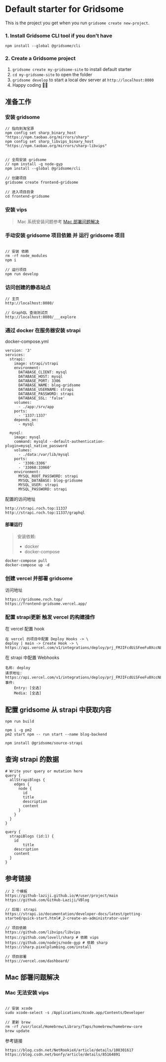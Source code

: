 # Default starter for Gridsome

This is the project you get when you run `gridsome create new-project`.

### 1. Install Gridsome CLI tool if you don't have

`npm install --global @gridsome/cli`

### 2. Create a Gridsome project

1. `gridsome create my-gridsome-site` to install default starter
2. `cd my-gridsome-site` to open the folder
3. `gridsome develop` to start a local dev server at `http://localhost:8080`
4. Happy coding 🎉🙌

## 准备工作

### 安装 gridsome

```dotnetcli
// 指向到淘宝源
npm config set sharp_binary_host "https://npm.taobao.org/mirrors/sharp"
npm config set sharp_libvips_binary_host "https://npm.taobao.org/mirrors/sharp-libvips"


// 全局安装 gridsome
// npm install -g node-gyp
npm install --global @gridsome/cli

// 创建项目
gridsome create frontend-gridsome

// 进入项目目录
cd frontend-gridsome
```

### 安装 vips

> Mac 系统安装问题参考 [Mac 部署问题解决](#Mac-部署问题解决)

### 手动安装 gridsome 项目依赖 并 运行 gridsome 项目

```dotnetcli

// 安装 依赖
rm -rf node_modules
npm i

// 运行项目
npm run develop

```

### 访问创建的静态站点

```dotnetcli
// 主页
http://localhost:8080/

// GraphQL 查询测试页
http://localhost:8080/___explore
```


### 通过 docker 在服务器安装 strapi

docker-compose.yml
```dotnetcli
version: '3'
services:
  strapi:
    image: strapi/strapi
    environment:
      DATABASE_CLIENT: mysql
      DATABASE_HOST: mysql
      DATABASE_PORT: 3306
      DATABASE_NAME: blog-gridsome
      DATABASE_USERNAME: strapi
      DATABASE_PASSWORD: strapi
      DATABASE_SSL: 'false'
    volumes:
      - ./app:/srv/app
    ports:
      - '1337:1337'
    depends_on:
      - mysql

  mysql:
    image: mysql
    command: mysqld --default-authentication-plugin=mysql_native_password
    volumes:
      - ./data:/var/lib/mysql
    ports:
      - '3306:3306'
      - '33060:33060'
    environment:
      MYSQL_ROOT_PASSWORD: strapi
      MYSQL_DATABASE: blog-gridsome
      MYSQL_USER: strapi
      MYSQL_PASSWORD: strapi

```

配置的访问地址

```dotnetcli
http://strapi.roch.top:11337
http://strapi.roch.top:11337/graphql

```

#### 部署运行

> 安装依赖:
> - docker
> - docker-compose


```dotnetcli
docker-compose pull
docker-compose up -d
```

### 创建 vercel 并部署 gridsome

访问地址

```dotnetcli
https://gridsome.roch.top/
https://frontend-gridsome.vercel.app/
```

### 配置 strapi更新 触发 vercel 的构建操作

在 vercel 配置 hook

```dotnetcli
在 vercel 的项目中配置 Deploy Hooks -> \
deploy | main -> Create Hook -> \
https://api.vercel.com/v1/integrations/deploy/prj_FMJIFcdUiSFeeFu0XccNLnMjX9S4/6uaDl1P7Dw

```

在 strapi 中配置 Webhooks

```dotnetcli
名称: deploy
请求地址: https://api.vercel.com/v1/integrations/deploy/prj_FMJIFcdUiSFeeFu0XccNLnMjX9S4/6uaDl1P7Dw
事件:
    Entry: [全选]
    Media: [全选]
```

## 配置 gridsome 从 strapi 中获取内容

```
npm run build

npm i -g pm2
pm2 start npm -- run start --name blog-backend

npm install @gridsome/source-strapi
```

## 查询 strapi 的数据

```
# Write your query or mutation here
query {
  allStrapiBlogs {
    edges {
      node {
        id
        title
        description
        content
      }
    }
  }
}
```

```
query {
  strapiBlogs (id:1) {
    id
		title
    description
    content
  }
}
```


## 参考链接

```dotnetcli
// 2 个模板
https://github-laziji.github.io/#/user/project/main
https://github.com/GitHub-Laziji/VBlog

// 后端: strapi
https://strapi.io/documentation/developer-docs/latest/getting-started/quick-start.html#_2-create-an-administrator-user

// 项目依赖
https://github.com/libvips/libvips
https://github.com/lovell/sharp # 依赖 vips
https://github.com/nodejs/node-gyp # 依赖 sharp
https://sharp.pixelplumbing.com/install

// 项目部署
https://vercel.com/dashboard/
```

## Mac 部署问题解决

### Mac 无法安装 vips

```dotnetcli

// 安装 xcode
sudo xcode-select -s /Applications/Xcode.app/Contents/Developer

// 更新 brew
rm -rf /usr/local/Homebrew/Library/Taps/homebrew/homebrew-core
brew update
```

参考链接

```dotnetcli
https://blog.csdn.net/NetRookieX/article/details/108301617
https://blog.csdn.net/bonfy/article/details/85164891
```